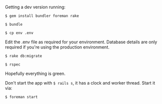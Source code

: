 Getting a dev version running:

`$ gem install bundler foreman rake`

`$ bundle`

`$ cp env .env`

Edit the .env file as required for your environment. Database details are only required if you're using the production environment.

`$ rake db:migrate`

`$ rspec`

Hopefully everything is green.

Don't start the app with `$ rails s`, it has a clock and worker thread. Start it via:

`$ foreman start`


